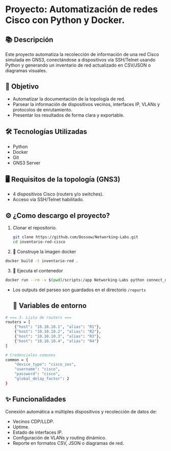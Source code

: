 # Proyecto: Automatización de redes Cisco con Python y Docker.

## 📚 Descripción
Este proyecto automatiza la recolección de información de una red Cisco simulada en GNS3, conectándose a dispositivos vía SSH/Telnet usando Python y generando un inventario de red actualizado en CSV/JSON o diagramas visuales.

## 🎯 Objetivo
- Automatizar la documentación de la topología de red.
- Parsear la información de dispositivos vecinos, interfaces IP, VLANs y protocolos de enrutamiento.
- Presentar los resultados de forma clara y exportable.

## 🛠️ Tecnologías Utilizadas
- Python 
- Docker
- Git
- GNS3 Server 

## 🖥️ Requisitos de la topología (GNS3)
- 4 dispositivos Cisco (routers y/o switches).
- Acceso vía SSH/Telnet habilitado.


## ⚙️ ¿Como descargo el proyecto?

1. Clonar el repositorio.
   
   ```bash
   git clone https://github.com/Dossow/Networking-Labs.git
   cd inventario-red-cisco
   ```

2. 🐳 Construye la imagen docker

```bash
docker build -t inventario-red .
```
3. 🐳 Ejecuta el contenedor

```bash
docker run --rm -v $(pwd)/scripts:/app Networking-Labs python connect_devices.py
```
- Los outputs del parseo son guardados en el directorio ```/reports ```

  ## 🔐 Variables de entorno

```bash
# === 3. Lista de routers ===
routers = [
    {"host": "10.10.10.1", "alias": "R1"},
    {"host": "10.10.10.2", "alias": "R2"},
    {"host": "10.10.10.3", "alias": "R3"},
    {"host": "10.10.10.4", "alias": "R4"}
]

# Credenciales comunes
common = {
    "device_type": "cisco_ios",
    "username": "cisco",
    "password": "cisco",
    "global_delay_factor": 2
}
```

## ✨ Funcionalidades

Conexión automática a múltiples dispositivos y recolección de datos de:

- Vecinos CDP/LLDP.
- Uptime.
- Estado de interfaces IP.
- Configuración de VLANs y routing dinámico.
- Reporte en formatos CSV, JSON o diagramas de red.

